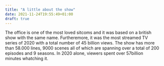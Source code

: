 ```yaml
---
title: "A little about the show"
date: 2021-11-24T19:55:49+01:00
draft: true
---
```

The office is one of the most loved sitcoms and it was based on a british show with the same name. Furtheremore, it was the most streamed TV series of 2020 with a total number of 45 billion views. The show has more than 58.000 lines, 9000 scenes all of which are spanning over a total of 200 episodes and 9 seasons. In 2020 alone, viewers spent over 57billion minutes whatching it. 


